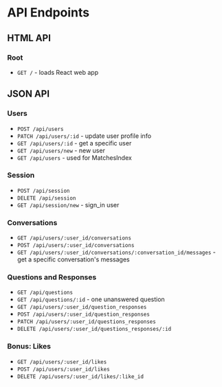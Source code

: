 # API Endpoints

## HTML API

### Root

- `GET /` - loads React web app

## JSON API

### Users

- `POST /api/users`
- `PATCH /api/users/:id` - update user profile info
- `GET /api/users/:id` - get a specific user
- `GET /api/users/new` - new user
- `GET /api/users` - used for MatchesIndex

### Session

- `POST /api/session`
- `DELETE /api/session`
- `GET /api/session/new` - sign_in user


### Conversations

-  `GET /api/users/:user_id/conversations`
-  `POST /api/users/:user_id/conversations`
-  `GET /api/users/:user_id/conversations/:conversation_id/messages` -get a specific conversation's messages

### Questions and Responses

- `GET /api/questions`
- `GET /api/questions/:id` - one unanswered question
- `GET /api/users/:user_id/question_responses`
- `POST /api/users/:user_id/question_responses`
- `PATCH /api/users/:user_id/questions_responses`
- `DELETE /api/users/:user_id/questions_responses/:id`


### Bonus: Likes
- `GET /api/users/:user_id/likes`
- `POST /api/users/:user_id/likes`
- `DELETE /api/users/:user_id/likes/:like_id`
